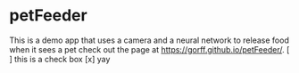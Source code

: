 # petFeeder
This is a demo app that uses a camera and a neural network to release food when it sees a pet
 check out the page at https://gorff.github.io/petFeeder/.
 [ ] this is a check box
 [x] yay
